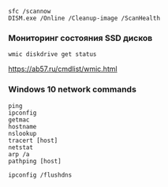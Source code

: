 ```
sfc /scannow
DISM.exe /Online /Cleanup-image /ScanHealth
```

### Мониторинг состояния SSD дисков
```
wmic diskdrive get status
```
https://ab57.ru/cmdlist/wmic.html

### Windows 10 network commands
```
ping
ipconfig
getmac
hostname
nslookup
tracert [host]
netstat
arp /a
pathping [host]
```

```
ipconfig /flushdns
```
